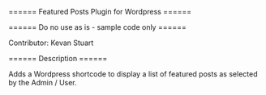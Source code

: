 ====== Featured Posts Plugin for Wordpress ======

====== Do no use as is - sample code only  ======

Contributor: Kevan Stuart

====== Description ======

Adds a Wordpress shortcode to display a list of featured posts as selected by the Admin / User.
